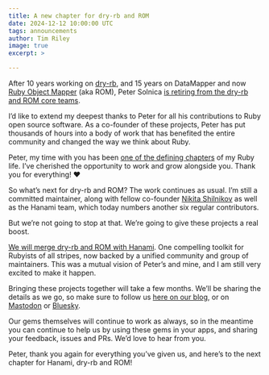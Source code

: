 ```yaml
---
title: A new chapter for dry-rb and ROM
date: 2024-12-12 10:00:00 UTC
tags: announcements
author: Tim Riley
image: true
excerpt: >

---
```


After 10 years working on [dry-rb](https://dry-rb.org/), and 15 years on DataMapper and now [Ruby Object Mapper](https://rom-rb.org/) (aka ROM), Peter Solnica [is retiring from the dry-rb and ROM core teams](https://solnic.dev/retiring-from-the-core-teams).

I’d like to extend my deepest thanks to Peter for all his contributions to Ruby open source software. As a co-founder of these projects, Peter has put thousands of hours into a body of work that has benefited the entire community and changed the way we think about Ruby.

Peter, my time with you has been [one of the defining chapters](https://www.icelab.com.au/notes/my-past-and-future-ruby) of my Ruby life. I’ve cherished the opportunity to work and grow alongside you. Thank you for everything! ❤️

So what’s next for dry-rb and ROM? The work continues as usual. I’m still a committed maintainer, along with fellow co-founder [Nikita Shilnikov](https://github.com/flash-gordon) as well as the Hanami team, which today numbers another six regular contributors.

But we’re not going to stop at that. We’re going to give these projects a real boost.

[We will merge dry-rb and ROM with Hanami](https://hanamirb.org/blog/2024/12/10/state-of-hanami-december-2024/). One compelling toolkit for Rubyists of all stripes, now backed by a unified community and group of maintainers. This was a mutual vision of Peter’s and mine, and I am still very excited to make it happen.

Bringing these projects together will take a few months. We’ll be sharing the details as we go, so make sure to follow us [here on our blog](https://hanamirb.org/blog/), or on [Mastodon](https://ruby.social/@hanami) or [Bluesky](https://bsky.app/profile/hanamirb.org).

Our gems themselves will continue to work as always, so in the meantime you can continue to help us by using these gems in your apps, and sharing your feedback, issues and PRs. We’d love to hear from you.

Peter, thank you again for everything you’ve given us, and here’s to the next chapter for Hanami, dry-rb and ROM!
